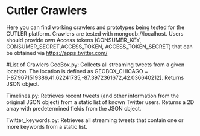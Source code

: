 # Cutler Crawlers
Here you can find working crawlers and prototypes being tested for the CUTLER platform. Crawlers are tested with mongodb://localhost. Users should provide own Access tokens (CONSUMER_KEY, CONSUMER_SECRET,ACCESS_TOKEN, ACCESS_TOKEN_SECRET) that can be obtained via https://apps.twitter.com/

#List of Crawlers
GeoBox.py: Collects all streaming tweets from a given location. The location is defined as GEOBOX_CHICAGO = [-87.9671519386,41.62241735,-87.3972361672,42.036640212]. Returns JSON object. 

Timelines.py: Retrieves recent tweets (and other information from the original JSON object) from a static list of known Twitter users. Returns a 2D array with predetermined fields from the JSON object. 

Twitter_keywords.py: Retrieves all streaming tweets that contain one or more keywords from a static list. 
